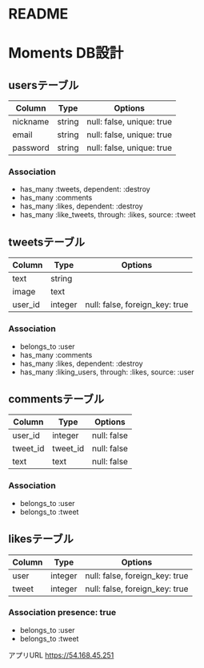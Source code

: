 # README

# Moments DB設計

## usersテーブル
|Column|Type|Options|
|------|----|-------|
|nickname|string|null: false, unique: true|
|email|string|null: false, unique: true|
|password|string|null: false, unique: true|

### Association
- has_many :tweets, dependent: :destroy
- has_many :comments
- has_many :likes, dependent: :destroy
- has_many :like_tweets, through: :likes, source: :tweet


## tweetsテーブル
|Column|Type|Options|
|------|----|-------|
|text|string||
|image|text||
|user_id|integer|null: false, foreign_key: true|

### Association
- belongs_to :user
- has_many :comments
- has_many :likes, dependent: :destroy
- has_many :liking_users, through: :likes, source: :user

## commentsテーブル
|Column|Type|Options|
|------|----|-------|
|user_id|integer|null: false|
|tweet_id|tweet_id|null: false|
|text|text|null: false|

### Association
- belongs_to :user
- belongs_to :tweet

## likesテーブル
|Column|Type|Options|
|------|----|-------|
|user|integer|null: false, foreign_key: true|
|tweet|integer|null: false, foreign_key: true|

### Association  presence: true
- belongs_to :user
- belongs_to :tweet


アプリURL
https://54.168.45.251
